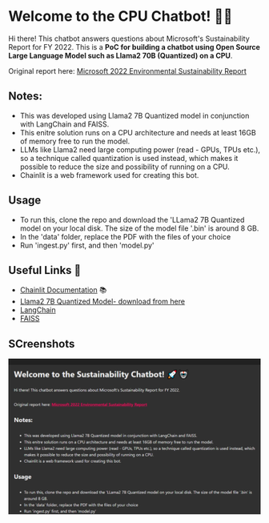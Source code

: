 # Welcome to the CPU Chatbot! 🤖🤖

Hi there! This chatbot answers questions about Microsoft's Sustainability Report for FY 2022. This is a **PoC for building a chatbot using Open Source Large Language Model such as Llama2 70B (Quantized) on a CPU**.

Original report here: [Microsoft 2022 Environmental Sustainability Report](https://aka.ms/SustainabilityReport2022)

## Notes:

- This was developed using Llama2 7B Quantized model in conjunction with LangChain and FAISS.
- This enitre solution runs on a CPU architecture and needs at least 16GB of memory free to run the model.
- LLMs like Llama2 need large computing power (read - GPUs, TPUs etc.), so a technique called quantization is used instead, which makes it possible to reduce the size and possibility of running on a CPU.
- Chainlit is a web framework used for creating this bot.


## Usage

- To run this, clone the repo and download the 'LLama2 7B Quantized model on your local disk. The size of the model file '.bin' is around 8 GB.
- In the 'data' folder, replace the PDF with the files of your choice
- Run 'ingest.py' first, and then 'model.py'


## Useful Links 🔗

- [Chainlit Documentation](https://docs.chainlit.io) 📚
- [Llama2 7B Quantized Model- download from here](https://huggingface.co/TheBloke/Llama-2-7B-GGML)
- [LangChain](https://www.langchain.com/)
- [FAISS](https://engineering.fb.com/2017/03/29/data-infrastructure/faiss-a-library-for-efficient-similarity-search/)

## SCreenshots

![First screen](image.png)